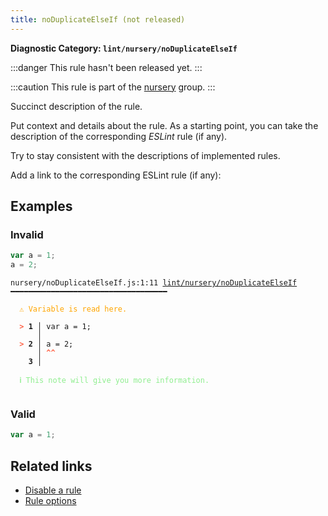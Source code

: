 ```yaml
---
title: noDuplicateElseIf (not released)
---
```


**Diagnostic Category: `lint/nursery/noDuplicateElseIf`**

:::danger
This rule hasn't been released yet.
:::

:::caution
This rule is part of the [nursery](/linter/rules/#nursery) group.
:::

Succinct description of the rule.

Put context and details about the rule.
As a starting point, you can take the description of the corresponding _ESLint_ rule (if any).

Try to stay consistent with the descriptions of implemented rules.

Add a link to the corresponding ESLint rule (if any):

## Examples

### Invalid

```jsx
var a = 1;
a = 2;
```

<pre class="language-text"><code class="language-text">nursery/noDuplicateElseIf.js:1:11 <a href="https://biomejs.dev/linter/rules/no-duplicate-else-if">lint/nursery/noDuplicateElseIf</a> ━━━━━━━━━━━━━━━━━━━━━━━━━━━━━━━━━━━

<strong><span style="color: Orange;">  </span></strong><strong><span style="color: Orange;">⚠</span></strong> <span style="color: Orange;">Variable is read here.</span>
  
<strong><span style="color: Tomato;">  </span></strong><strong><span style="color: Tomato;">&gt;</span></strong> <strong>1 │ </strong>var a = 1;
   <strong>   │ </strong>          
<strong><span style="color: Tomato;">  </span></strong><strong><span style="color: Tomato;">&gt;</span></strong> <strong>2 │ </strong>a = 2;
   <strong>   │ </strong><strong><span style="color: Tomato;">^</span></strong><strong><span style="color: Tomato;">^</span></strong>
    <strong>3 │ </strong>
  
<strong><span style="color: lightgreen;">  </span></strong><strong><span style="color: lightgreen;">ℹ</span></strong> <span style="color: lightgreen;">This note will give you more information.</span>
  
</code></pre>

### Valid

```jsx
var a = 1;
```

## Related links

- [Disable a rule](/linter/#disable-a-lint-rule)
- [Rule options](/linter/#rule-options)
